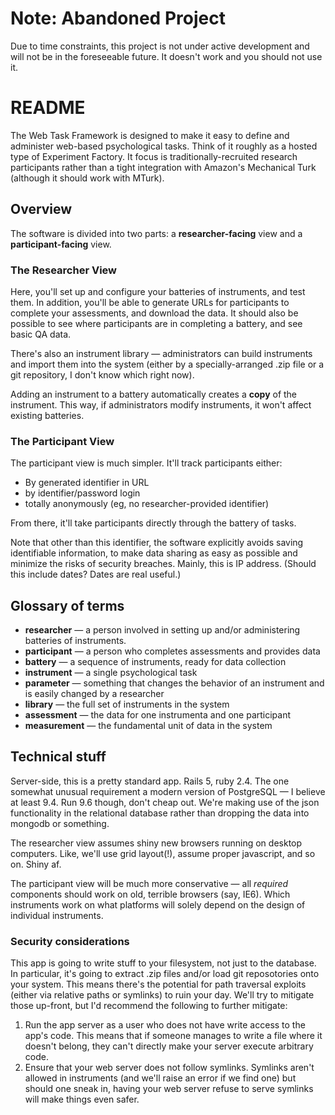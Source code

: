 # Note: Abandoned Project

Due to time constraints, this project is not under active development and will not be in the foreseeable future. It doesn't work and you should not use it.

# README

The Web Task Framework is designed to make it easy to define and administer web-based psychological tasks. Think of it roughly as a hosted type of Experiment Factory. It focus is traditionally-recruited research participants rather than a tight integration with Amazon's Mechanical Turk (although it should work with MTurk).

## Overview

The software is divided into two parts: a **researcher-facing** view and a **participant-facing** view.

### The Researcher View

Here, you'll set up and configure your batteries of instruments, and test them. In addition, you'll be able to generate URLs for participants to complete your assessments, and download the data. It should also be possible to see where participants are in completing a battery, and see basic QA data.

There's also an instrument library — administrators can build instruments and import them into the system (either by a specially-arranged .zip file or a git repository, I don't know which right now).

Adding an instrument to a battery automatically creates a **copy** of the instrument. This way, if administrators modify instruments, it won't affect existing batteries.

### The Participant View

The participant view is much simpler. It'll track participants either:

* By generated identifier in URL
* by identifier/password login
* totally anonymously (eg, no researcher-provided identifier)

From there, it'll take participants directly through the battery of tasks.

Note that other than this identifier, the software explicitly avoids saving identifiable information, to make data sharing as easy as possible and minimize the risks of security breaches. Mainly, this is IP address. (Should this include dates? Dates are real useful.)

## Glossary of terms

* **researcher** — a person involved in setting up and/or administering batteries of instruments.
* **participant** — a person who completes assessments and provides data
* **battery** — a sequence of instruments, ready for data collection
* **instrument** — a single psychological task
* **parameter** — something that changes the behavior of an instrument and is easily changed by a researcher
* **library** — the full set of instruments in the system
* **assessment** — the data for one instrumenta and one participant
* **measurement** — the fundamental unit of data in the system

## Technical stuff

Server-side, this is a pretty standard app. Rails 5, ruby 2.4. The one somewhat unusual requirement a modern version of PostgreSQL — I believe at least 9.4. Run 9.6 though, don't cheap out. We're making use of the json functionality in the relational database rather than dropping the data into mongodb or something.

The researcher view assumes shiny new browsers running on desktop computers. Like, we'll use grid layout(!), assume proper javascript, and so on. Shiny af.

The participant view will be much more conservative — all *required* components should work on old, terrible browsers (say, IE6). Which instruments work on what platforms will solely depend on the design of individual instruments.

### Security considerations

This app is going to write stuff to your filesystem, not just to the database. In particular, it's going to extract .zip files and/or load git reposotories onto your system. This means there's the potential for path traversal exploits (either via relative paths or symlinks) to ruin your day. We'll try to mitigate those up-front, but I'd recommend the following to further mitigate:

1. Run the app server as a user who does not have write access to the app's code. This means that if someone manages to write a file where it doesn't belong, they can't directly make your server execute arbitrary code.
2. Ensure that your web server does not follow symlinks. Symlinks aren't allowed in instruments (and we'll raise an error if we find one) but should one sneak in, having your web server refuse to serve symlinks will make things even safer.
